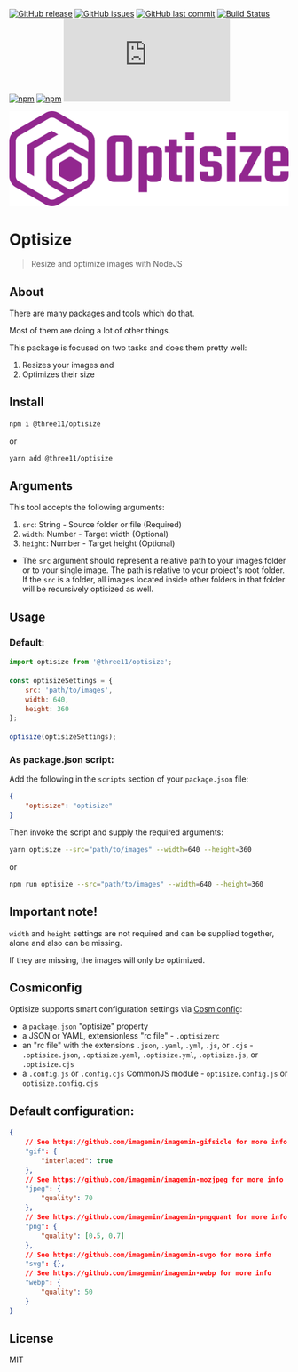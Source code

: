 [![GitHub release](https://img.shields.io/github/release/three11/optisize.svg)](https://github.com/three11/optisize/releases/latest)
[![GitHub issues](https://img.shields.io/github/issues/three11/optisize.svg)](https://github.com/three11/optisize/issues)
[![GitHub last commit](https://img.shields.io/github/last-commit/three11/optisize.svg)](https://github.com/three11/optisize/commits/master)
[![Build Status](https://travis-ci.org/three11/optisize.svg?branch=master)](https://travis-ci.org/three11/optisize)
[![npm](https://img.shields.io/npm/dt/@three11/optisize.svg)](https://www.npmjs.com/package/@three11/optisize)
[![npm](https://img.shields.io/npm/v/@three11/optisize.svg)](https://www.npmjs.com/package/@three11/optisize)
[![Analytics](https://ga-beacon.appspot.com/UA-83446952-1/github.com/three11/optisize/README.md)](https://github.com/three11/optisize/)

![Optisize Logo](https://raw.githubusercontent.com/three11/optisize/master/logo/optisize-logo-horizontal.png)

# Optisize

> Resize and optimize images with NodeJS

## About

There are many packages and tools which do that.

Most of them are doing a lot of other things.

This package is focused on two tasks and does them pretty well:

1.  Resizes your images and
2.  Optimizes their size

## Install

```sh
npm i @three11/optisize
```

or

```sh
yarn add @three11/optisize
```

## Arguments

This tool accepts the following arguments:

1.  `src`: String - Source folder or file (Required)
2.  `width`: Number - Target width (Optional)
3.  `height`: Number - Target height (Optional)

-   The `src` argument should represent a relative path to your images folder or to your single image. The path is relative to your project's root folder. If the `src` is a folder, all images located inside other folders in that folder will be recursively optisized as well.

## Usage

### Default:

```javascript
import optisize from '@three11/optisize';

const optisizeSettings = {
	src: 'path/to/images',
	width: 640,
	height: 360
};

optisize(optisizeSettings);
```

### As package.json script:

Add the following in the `scripts` section of your `package.json` file:

```json
{
	"optisize": "optisize"
}
```

Then invoke the script and supply the required arguments:

```sh
yarn optisize --src="path/to/images" --width=640 --height=360
```

or

```sh
npm run optisize --src="path/to/images" --width=640 --height=360
```

## Important note!

`width` and `height` settings are not required and can be supplied together, alone and also can be missing.

If they are missing, the images will only be optimized.

## Cosmiconfig

Optisize supports smart configuration settings via [Cosmiconfig](https://github.com/davidtheclark/cosmiconfig):

-   a `package.json` "optisize" property
-   a JSON or YAML, extensionless "rc file" - `.optisizerc`
-   an "rc file" with the extensions `.json`, `.yaml`, `.yml`, `.js`, or `.cjs` - `.optisize.json`, `.optisize.yaml`, `.optisize.yml`, `.optisize.js`, or `.optisize.cjs`
-   a `.config.js` or `.config.cjs` CommonJS module - `optisize.config.js` or `optisize.config.cjs`

## Default configuration:

```json
{
	// See https://github.com/imagemin/imagemin-gifsicle for more info
	"gif": {
		"interlaced": true
	},
	// See https://github.com/imagemin/imagemin-mozjpeg for more info
	"jpeg": {
		"quality": 70
	},
	// See https://github.com/imagemin/imagemin-pngquant for more info
	"png": {
		"quality": [0.5, 0.7]
	},
	// See https://github.com/imagemin/imagemin-svgo for more info
	"svg": {},
	// See https://github.com/imagemin/imagemin-webp for more info
	"webp": {
		"quality": 50
	}
}
```

## License

MIT
